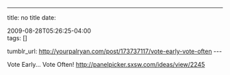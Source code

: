 ---
title: no title
date:

 2009-08-28T05:26:25-04:00  
tags:  []

tumblr_url: http://yourpalryan.com/post/173737117/vote-early-vote-often
\-\--

Vote Early... Vote Often! <http://panelpicker.sxsw.com/ideas/view/2245>

